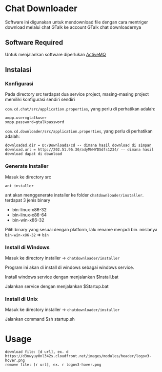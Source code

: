 Chat Downloader
=============

Software ini digunakan untuk mendownload file dengan cara mentriger download melalui chat GTalk ke account GTalk chat downloadernya

Software Required
-------

Untuk menjalankan software diperlukan [ActiveMQ](http://activemq.apache.org/download.html)

Instalasi
------------

### Konfigurasi
Pada directory src terdapat dua service project, masing-masing project memiliki konfigurasi sendiri sendiri

`com.cd.chat/src/application.properties`, yang perlu di perhatikan adalah:


	xmpp.user=gtalkuser
	xmpp.password=gtalkpassword
	
`com.cd.downloader/src/application.properties`, yang perlu di perhatikan adalah:


	downloaded.dir = D:/Downloads/cd -- dimana hasil download di simpan
	download.url = http://202.51.96.30/adyMNHYDSdfs1234/ -- dimana hasil download dapat di download


### Generate Installer
Masuk ke directory src

	ant installer
	
ant akan menggenerate installer ke folder `chatdownloader/installer`. terdapat 3 jenis binary

* bin-linux-x86-32
* bin-linux-x86-64
* bin-win-x86-32

Pilih binary yang sesuai dengan platform, lalu rename menjadi bin. mislanya `bin-win-x86-32` => `bin`

### Install di Windows
Masuk ke directory installer -> `chatdownloader/installer`

Program ini akan di install di windows sebagai windows service.

Install windows service dengan menjalankan 
	$Install.bat

Jalankan service dengan menjalankan 
	$Startup.bat

### Install di Unix
Masuk ke directory installer -> `chatdownloader/installer`

Jalankan command
	$sh startup.sh

Usage
=============
	download file: [d url], ex. d https://d3nwyuy0nl342s.cloudfront.net/images/modules/header/logov3-hover.png
	remove file: [r url], ex. r logov3-hover.png
